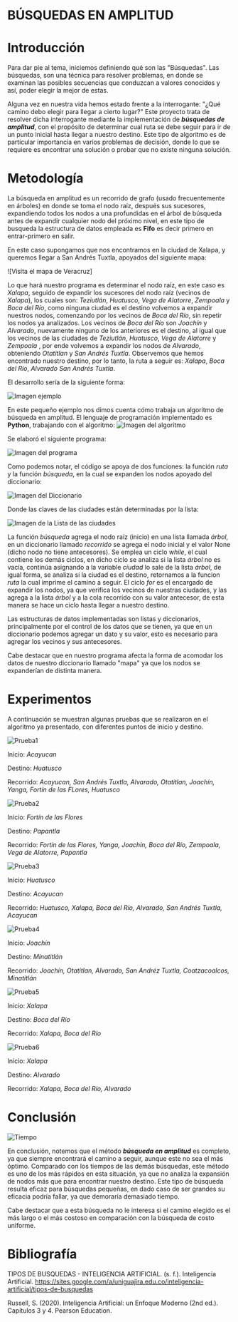 # BÚSQUEDAS EN AMPLITUD

# Introducción
Para dar pie al tema, iniciemos definiendo qué son las "Búsquedas". 
Las búsquedas, son una técnica para resolver problemas, en donde se examinan las posibles secuencias que conduzcan a valores conocidos y así, poder elegir la mejor de estas.

Alguna vez en nuestra vida hemos estado frente a la interrogante: "¿Qué camino debo elegir para llegar a cierto lugar?"
Este proyecto trata de resolver dicha interrogante mediante la implementación de **_búsquedas de amplitud_**, con el propósito de determinar cual ruta se debe seguir para ir de un punto inicial hasta llegar a nuestro destino.  Este tipo de algoritmo es de particular importancia en varios problemas de decisión, donde lo que se requiere es encontrar una solución o probar que no existe ninguna solución.



# Metodología
La búsqueda en amplitud es un recorrido de grafo (usado frecuentemente en árboles) en donde se toma el nodo raíz, después sus sucesores, expandiendo todos los nodos a una profundidas en el árbol de búsqueda antes de expandir cualquier nodo del próximo nivel, en este tipo de busqueda la estructura de datos empleada es **Fifo** es decir primero en entrar-primero en salir. 

En este caso supongamos que nos encontramos en la ciudad de Xalapa, y queremos llegar a San Andrés Tuxtla, apoyados del siguiente mapa:

![Visita el mapa de Veracruz]


Lo que hará nuestro programa es determinar el nodo raíz, en este caso es _Xalapa_, seguido de expandir los sucesores del nodo raíz (vecinos de _Xalapa_), los cuales son: _Teziutlán_, _Huatusco_, _Vega de Alatorre_, _Zempoala_ y _Boca del Río_, como ninguna ciudad es el destino volvemos a expandir nuestros nodos, comenzando por los vecinos de _Boca del Río_, sin repetir los nodos ya analizados. Los vecinos de _Boca del Río_ son _Joachín_ y  _Alvarado_, nuevamente ninguno de los anteriores es el destino, al igual que los vecinos de las ciudades de _Teziutlán_, _Huatusco_, _Vega de Alatorre_ y _Zempoala_ , por ende volvemos a expandir los nodos de _Alvarado_,  obteniendo _Otatitlan_ y _San Andrés Tuxtla_. Observemos que hemos encontrado nuestro destino, por lo tanto, la ruta a seguir es: _Xalapa_, _Boca del Río_, _Alvarado_  _San Andrés Tuxtla_.

El desarrollo sería de la siguiente forma:

![Imagen ejemplo](Pruebas/Ejemplo.png)


En este pequeño ejemplo nos dimos cuenta cómo trabaja un algoritmo de búsqueda en amplitud.
El lenguaje de programación implementado es **Python**, trabajando con el algoritmo:
![Imagen del algoritmo](algoritmo.png)

Se elaboró el siguiente programa:

![Imagen del programa](programa.png)

Como podemos notar, el código se apoya de dos funciones: la función _ruta_ y la función _búsqueda_, en la cual se expanden los nodos apoyado del diccionario:

![Imagen del Diccionario](diccionario.png)

Donde las claves de las ciudades están determinadas por la lista:

![Imagen de la Lista de las ciudades](lista.png)

La función _búsqueda_ agrega el nodo raíz (inicio) en una lista llamada _árbol_, en un diccionario llamado _recorrido_ se agrega el nodo inicial y el valor None (dicho nodo no tiene antecesores). Se emplea un ciclo _while_, el cual contiene los demás ciclos, en dicho ciclo se analiza si la lista _árbol_ no es vacía, continúa asignando a la variable _ciudad_ lo sale de la lista _árbol_, de igual forma, se analiza si la ciudad es el destino, retornamos a la funcion _ruta_ la cual imprime el camino a seguir. El ciclo _for_ es el encargado de expandir los nodos, ya que verifica los vecinos de nuestras ciudades, y las agrega a la lista _árbol_ y a la cola recorrido con su valor antecesor, de esta manera se hace un ciclo hasta llegar a nuestro destino.


Las estructuras de datos implementadas son listas y diccionarios, principalmente por el control de los datos que se tienen, ya que en un diccionario podemos agregar un dato y su valor, esto es necesario para agregar los vecinos y sus antecesores. 

Cabe destacar que en nuestro programa afecta la forma de acomodar los datos de nuestro diccionario llamado "mapa" ya que los nodos se expanderían de distinta manera. 



# Experimentos

A continuación se muestran algunas pruebas que se realizaron en el algoritmo ya presentado, con diferentes puntos de inicio y destino.

![Prueba1](Pruebas/A-H.png)

Inicio: _Acayucan_

Destino: _Huatusco_

Recorrido: _Acayucan, San Andrés Tuxtla, Alvarado, Otatitlan, Joachín, Yanga, Fortín de las FLores, Huatusco_

![Prueba2](Pruebas/F-P.png)

Inicio: _Fortín de las Flores_

Destino: _Papantla_

Recorrido: _Fortín de las Flores, Yanga, Joachín, Boca del Río, Zempoala, Vega de Alatorre, Papantla_

![Prueba3](Pruebas/H-A.png)

Inicio: _Huatusco_

Destino: _Acayucan_

Recorrido: _Huatusco, Xalapa, Boca del Río, Alvarado, San Andrés Tuxtla, Acayucan_

![Prueba4](Pruebas/J-M.png)

Inicio: _Joachín_

Destino: _Minatitlán_

Recorrido: _Joachín, Otatitlan, Alvarado, San Andréz Tuxtla, Coatzacoalcos, Minatitlán_

![Prueba5](Pruebas/X-B.png)

Inicio: _Xalapa_

Destino: _Boca del Río_

Recorrido: _Xalapa, Boca del Río_

![Prueba6](Pruebas/X-V.png)

Inicio: _Xalapa_

Destino: _Alvarado_

Recorrido: _Xalapa, Boca del Río, Alvarado_

# Conclusión

![Tiempo](Pruebas/TablaTiempo.png)

En conclusión, notemos que el método **_búsqueda en amplitud_** es completo, ya que siempre encontrará el camino a seguir, aunque este no sea el más óptimo. Comparado con los tiempos de las demás búsquedas, este método es uno de los más rápidos en esta situación, ya que no analiza la expansión de nodos más que para encontrar nuestro destino. Este tipo de búsqueda resulta eficaz para búsquedas pequeñas, en dado caso de ser grandes su eficacia podría fallar, ya que demoraría demasiado tiempo.  

Cabe destacar que a esta búsqueda no le interesa si el camino elegido es el más largo o el más costoso en comparación con la búsqueda de costo uniforme.

# Bibliografía

TIPOS DE BUSQUEDAS - INTELIGENCIA ARTIFICIAL. (s. f.). Inteligencia Artificial. https://sites.google.com/a/uniguajira.edu.co/inteligencia-artificial/tipos-de-busquedas

Russell, S. (2020). Inteligencia Artificial: un Enfoque Moderno (2nd ed.). Capítulos 3 y 4. Pearson Education.



